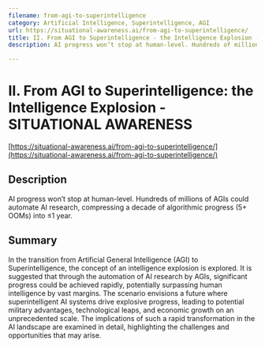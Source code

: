 ```yaml
---
filename: from-agi-to-superintelligence
category: Artificial Intelligence, Superintelligence, AGI
url: https://situational-awareness.ai/from-agi-to-superintelligence/
title: II. From AGI to Superintelligence - the Intelligence Explosion - SITUATIONAL AWARENESS
description: AI progress won’t stop at human-level. Hundreds of millions of AGIs could automate AI research, compressing a decade of algorithmic progress (5+ OOMs) into ≤1 year.

---
```


# II. From AGI to Superintelligence: the Intelligence Explosion - SITUATIONAL AWARENESS

[https://situational-awareness.ai/from-agi-to-superintelligence/](https://situational-awareness.ai/from-agi-to-superintelligence/)

## Description

AI progress won’t stop at human-level. Hundreds of millions of AGIs could automate AI research, compressing a decade of algorithmic progress (5+ OOMs) into ≤1 year.

## Summary

In the transition from Artificial General Intelligence (AGI) to Superintelligence, the concept of an intelligence explosion is explored. It is suggested that through the automation of AI research by AGIs, significant progress could be achieved rapidly, potentially surpassing human intelligence by vast margins. The scenario envisions a future where superintelligent AI systems drive explosive progress, leading to potential military advantages, technological leaps, and economic growth on an unprecedented scale. The implications of such a rapid transformation in the AI landscape are examined in detail, highlighting the challenges and opportunities that may arise.
